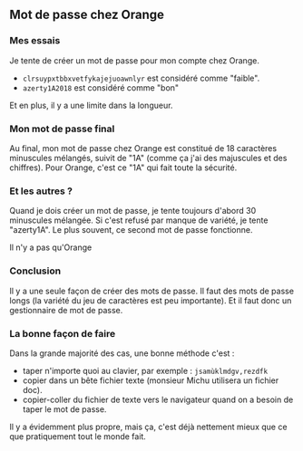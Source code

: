 ## Mot de passe chez Orange

### Mes essais

Je tente de créer un mot de passe pour mon compte chez Orange.

- `clrsuypxtbbxvetfykajejuoawnlyr` est considéré comme "faible".
- `azerty1A2018` est considéré comme "bon"

Et en plus, il y a une limite dans la longueur.

### Mon mot de passe final

Au final, mon mot de passe chez Orange est constitué de 18 caractères minuscules mélangés, suivit de "1A" (comme ça j'ai des majuscules et des chiffres). Pour Orange, c'est ce "1A" qui fait toute la sécurité.

### Et les autres ?

Quand je dois créer un mot de passe, je tente toujours d'abord 30 minuscules mélangée. Si c'est refusé par manque de variété, je tente "azerty1A". Le plus souvent, ce second mot de passe fonctionne.

Il n'y a pas qu'Orange

### Conclusion

Il y a une seule façon de créer des mots de passe. Il faut des mots de passe longs (la variété du jeu de caractères est peu importante). Et il faut donc un gestionnaire de mot de passe.

### La bonne façon de faire

Dans la grande majorité des cas, une bonne méthode c'est :

- taper n'importe quoi au clavier, par exemple : `jsamùklmdgv,rezdfk`
- copier dans un bête fichier texte (monsieur Michu utilisera un fichier doc).
- copier-coller du fichier de texte vers le navigateur quand on a besoin de taper le mot de passe.

Il y a évidemment plus propre, mais ça, c'est déjà nettement mieux que ce que pratiquement tout le monde fait.
